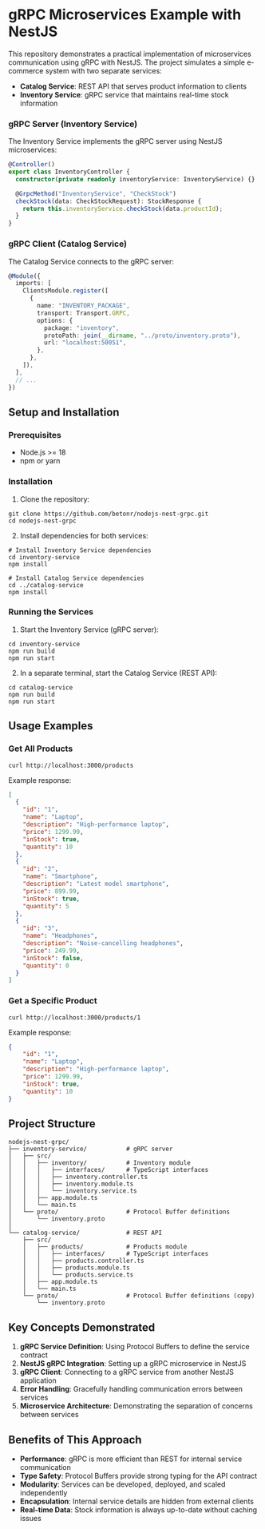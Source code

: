 # gRPC Microservices Example with NestJS

This repository demonstrates a practical implementation of microservices communication using gRPC with NestJS. The project simulates a simple e-commerce system with two separate services:

- **Catalog Service**: REST API that serves product information to clients
- **Inventory Service**: gRPC service that maintains real-time stock information

### gRPC Server (Inventory Service)

The Inventory Service implements the gRPC server using NestJS microservices:

```typescript
@Controller()
export class InventoryController {
  constructor(private readonly inventoryService: InventoryService) {}

  @GrpcMethod("InventoryService", "CheckStock")
  checkStock(data: CheckStockRequest): StockResponse {
    return this.inventoryService.checkStock(data.productId);
  }
}
```

### gRPC Client (Catalog Service)

The Catalog Service connects to the gRPC server:

```typescript
@Module({
  imports: [
    ClientsModule.register([
      {
        name: "INVENTORY_PACKAGE",
        transport: Transport.GRPC,
        options: {
          package: "inventory",
          protoPath: join(__dirname, "../proto/inventory.proto"),
          url: "localhost:50051",
        },
      },
    ]),
  ],
  // ...
})
```

## Setup and Installation

### Prerequisites

- Node.js >= 18
- npm or yarn


### Installation

1. Clone the repository:

```shellscript
git clone https://github.com/betonr/nodejs-nest-grpc.git
cd nodejs-nest-grpc
```


2. Install dependencies for both services:

```shellscript
# Install Inventory Service dependencies
cd inventory-service
npm install

# Install Catalog Service dependencies
cd ../catalog-service
npm install
```


### Running the Services

1. Start the Inventory Service (gRPC server):

```shellscript
cd inventory-service
npm run build
npm run start
```


2. In a separate terminal, start the Catalog Service (REST API):

```shellscript
cd catalog-service
npm run build
npm run start
```


## Usage Examples

### Get All Products

```shellscript
curl http://localhost:3000/products
```

Example response:

```json
[
  {
    "id": "1",
    "name": "Laptop",
    "description": "High-performance laptop",
    "price": 1299.99,
    "inStock": true,
    "quantity": 10
  },
  {
    "id": "2",
    "name": "Smartphone",
    "description": "Latest model smartphone",
    "price": 899.99,
    "inStock": true,
    "quantity": 5
  },
  {
    "id": "3",
    "name": "Headphones",
    "description": "Noise-cancelling headphones",
    "price": 249.99,
    "inStock": false,
    "quantity": 0
  }
]
```

### Get a Specific Product

```shellscript
curl http://localhost:3000/products/1
```

Example response:

```json
{
    "id": "1",
    "name": "Laptop",
    "description": "High-performance laptop",
    "price": 1299.99,
    "inStock": true,
    "quantity": 10
}
```

## Project Structure

```plaintext
nodejs-nest-grpc/
├── inventory-service/           # gRPC server
│   ├── src/
│   │   ├── inventory/           # Inventory module
│   │   │   ├── interfaces/      # TypeScript interfaces
│   │   │   ├── inventory.controller.ts
│   │   │   ├── inventory.module.ts
│   │   │   └── inventory.service.ts
│   │   ├── app.module.ts
│   │   └── main.ts
│   └── proto/                   # Protocol Buffer definitions
│       └── inventory.proto
│
└── catalog-service/             # REST API
    ├── src/
    │   ├── products/            # Products module
    │   │   ├── interfaces/      # TypeScript interfaces
    │   │   ├── products.controller.ts
    │   │   ├── products.module.ts
    │   │   └── products.service.ts
    │   ├── app.module.ts
    │   └── main.ts
    └── proto/                   # Protocol Buffer definitions (copy)
        └── inventory.proto
```

## Key Concepts Demonstrated

1. **gRPC Service Definition**: Using Protocol Buffers to define the service contract
2. **NestJS gRPC Integration**: Setting up a gRPC microservice in NestJS
3. **gRPC Client**: Connecting to a gRPC service from another NestJS application
4. **Error Handling**: Gracefully handling communication errors between services
5. **Microservice Architecture**: Demonstrating the separation of concerns between services


## Benefits of This Approach

- **Performance**: gRPC is more efficient than REST for internal service communication
- **Type Safety**: Protocol Buffers provide strong typing for the API contract
- **Modularity**: Services can be developed, deployed, and scaled independently
- **Encapsulation**: Internal service details are hidden from external clients
- **Real-time Data**: Stock information is always up-to-date without caching issues

